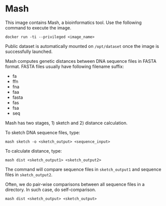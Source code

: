 # Mash

This image contains Mash, a bioinformatics tool. Use the following command to 
execute the image.

```
docker run -ti --privileged <image_name>
```

Public dataset is automatically mounted on `/opt/dataset` once the image 
is successfully launched.

Mash computes genetic distances between DNA sequence files in FASTA format. 
FASTA files usually have following filename suffix:
- fa
- ffn
- fna
- faa
- fasta
- fas
- fsa
- seq

Mash has two stages, 1) sketch and 2) distance calculation. 

To sketch DNA sequence files, type:
```
mash sketch -o <sketch_output> <sequence_input>
```

To calculate distance, type:
```
mash dist <sketch_output1> <sketch_output2>
```
The command will compare sequence files in `sketch_output1` and sequence files
in `sketch_output2`.

Often, we do pair-wise comparisons between all sequence files in a directory. In
such case, do self-comparison.
```
mash dist <sketch_output> <sketch_output>
```
